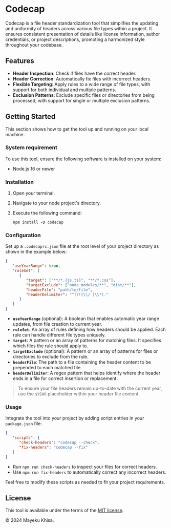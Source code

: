 # Codecap

Codecap is a file header standardization tool that simplifies the updating and uniformity of headers across various file types within a project. It ensures consistent presentation of details like license information, author credentials, or project descriptions, promoting a harmonized style throughout your codebase.

## Features

-  **Header Inspection**: Check if files have the correct header.
-  **Header Correction**: Automatically fix files with incorrect headers.
-  **Flexible Targeting**: Apply rules to a wide range of file types, with support for both individual and multiple patterns.
-  **Exclusion Patterns**: Exclude specific files or directories from being processed, with support for single or multiple exclusion patterns.

## Getting Started

This section shows how to get the tool up and running on your local machine.

### System requirement

To use this tool, ensure the following software is installed on your system:

-  Node.js 16 or newer

### Installation

1. Open your terminal.

2. Navigate to your node project's directory.

3. Execute the following command:

   ```shell
   npm install -D codecap
   ```

### Configuration

Set up a `.codecaprc.json` file at the root level of your project directory as shown in the example below:

```json
{
   "useYearRange": true,
   "ruleSet": [
      {
         "target": ["**/*.{js,ts}", "**/*.css"],
         "targetExclude": ["node_modules/**", "dist/**"],
         "headerFile": "path/to/file",
         "headerDelimiter": "^(?![\\/ ]\\*)."
      }
   ]
}
```

-  **`useYearRange`** (optional): A boolean that enables automatic year range updates, from file creation to current year.
-  **`ruleSet`**: An array of rules defining how headers should be applied. Each rule can handle different file types uniquely.
-  **`target`**: A pattern or an array of patterns for matching files. It specifies which files the rule should apply to.
-  **`targetExclude`** (optional): A pattern or an array of patterns for files or directories to exclude from the rule.
-  **`headerFile`**: The path to a file containing the header content to be prepended to each matched file.
-  **`headerDelimiter`**: A regex pattern that helps identify where the header ends in a file for correct insertion or replacement.

> To ensure your file headers remain up-to-date with the current year, use the `$YEAR` placeholder within your header file content.

### Usage

Integrate the tool into your project by adding script entries in your `package.json` file:

```json
{
   "scripts": {
      "check-headers": "codecap --check",
      "fix-headers": "codecap --fix"
   }
}
```

-  Run `npm run check-headers` to inspect your files for correct headers.
-  Use `npm run fix-headers` to automatically correct any incorrect headers.

Feel free to modify these scripts as needed to fit your project requirements.

## License

This tool is available under the terms of the [MIT license][1].

&copy; 2024 Mayeku Khisa.

[1]: LICENSE

